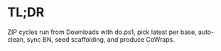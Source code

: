 # TL;DR
ZIP cycles run from Downloads with do.ps1, pick latest per base, auto-clean, sync BN, seed scaffolding, and produce CoWraps.

